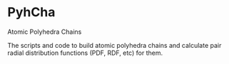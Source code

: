 # PyhCha

Atomic Polyhedra Chains

The scripts and code to build atomic polyhedra chains and calculate pair radial distribution functions (PDF, RDF, etc) for them.
